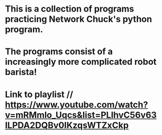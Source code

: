 # This is a collection of programs practicing Network Chuck's python program.

# The programs consist of a increasingly more complicated robot barista!

# Link to playlist // https://www.youtube.com/watch?v=mRMmlo_Uqcs&list=PLIhvC56v63ILPDA2DQBv0IKzqsWTZxCkp
